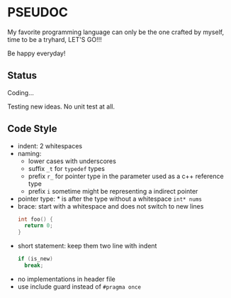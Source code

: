 # PSEUDOC

My favorite programming language can only be the one crafted by myself, time to be a tryhard, LET'S GO!!!

Be happy everyday!

## Status

Coding...

Testing new ideas. No unit test at all.

## Code Style
- indent: 2 whitespaces
- naming:
  - lower cases with underscores
  - suffix `_t` for `typedef` types
  - prefix `r_` for pointer type in the parameter used as a c++ reference type
  - prefix `i` sometime might be representing a indirect pointer
- pointer type: * is after the type without a whitespace
  `int* nums`
- brace: start with a whitespace and does not switch to new lines
  ```c
  int foo() {
    return 0;
  }
  ```
- short statement: keep them two line with indent
  ```c
  if (is_new)
    break;
  ```
- no implementations in header file
- use include guard instead of `#pragma once`
